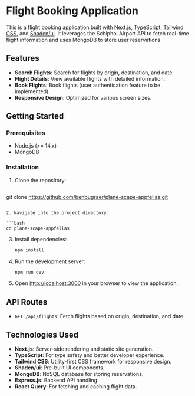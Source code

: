 # Flight Booking Application

This is a flight booking application built with [Next.js](https://nextjs.org/), [TypeScript](https://www.typescriptlang.org/), [Tailwind CSS](https://tailwindcss.com/), and [Shadcn/ui](https://shadcn.dev/). It leverages the Schiphol Airport API to fetch real-time flight information and uses MongoDB to store user reservations.

## Features

- **Search Flights**: Search for flights by origin, destination, and date.
- **Flight Details**: View available flights with detailed information.
- **Book Flights**: Book flights (user authentication feature to be implemented).
- **Responsive Design**: Optimized for various screen sizes.

## Getting Started

### Prerequisites

- Node.js (>= 14.x)
- MongoDB

### Installation

1. Clone the repository:

   ```bash
git clone https://github.com/benbugraer/plane-scape-appfellas.git
   ```

2. Navigate into the project directory:

   ```bash
   cd plane-scape-appfellas
   ```

3. Install dependencies:

   ```bash
   npm install
   ```

4. Run the development server:

   ```bash
   npm run dev
   ```

5. Open [http://localhost:3000](http://localhost:3000) in your browser to view the application.

## API Routes

- `GET /api/flights`: Fetch flights based on origin, destination, and date.

## Technologies Used

- **Next.js**: Server-side rendering and static site generation.
- **TypeScript**: For type safety and better developer experience.
- **Tailwind CSS**: Utility-first CSS framework for responsive design.
- **Shadcn/ui**: Pre-built UI components.
- **MongoDB**: NoSQL database for storing reservations.
- **Express.js**: Backend API handling.
- **React Query**: For fetching and caching flight data.
